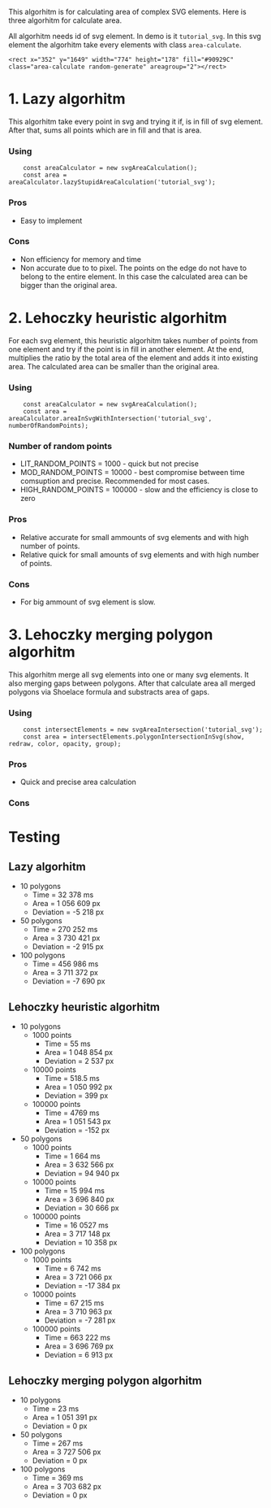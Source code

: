 This algorhitm is for calculating area of complex SVG elements. Here is three algorhitm for calculate area.

All algorhitm needs id of svg element. In demo is it `tutorial_svg`. In this svg element the algorhitm take every elements with class `area-calculate`.

```
<rect x="352" y="1649" width="774" height="178" fill="#90929C" class="area-calculate random-generate" areagroup="2"></rect>
```

# 1. Lazy algorhitm

This algorhitm take every point in svg and trying it if, is in fill of svg element. After that, sums all points which are in fill and that is area.

### Using

```
    const areaCalculator = new svgAreaCalculation();
    const area = areaCalculator.lazyStupidAreaCalculation('tutorial_svg');
```

### Pros

- Easy to implement

### Cons

- Non efficiency for memory and time
- Non accurate due to to pixel. The points on the edge do not have to belong to the entire element. In this case the calculated area can be bigger than the original area.

# 2. Lehoczky heuristic algorhitm

For each svg element, this heuristic algorhitm takes number of points from one element and try if the point is in fill in another element. At the end, multiplies the ratio by the total area of the element and adds it into existing area. The calculated area can be smaller than the original area.

### Using

```
    const areaCalculator = new svgAreaCalculation();
    const area = areaCalculator.areaInSvgWithIntersection('tutorial_svg', numberOfRandomPoints);
```

### Number of random points

- LIT_RANDOM_POINTS = 1000 - quick but not precise
- MOD_RANDOM_POINTS = 10000 - best compromise between time comsuption and precise. Recommended for most cases.
- HIGH_RANDOM_POINTS = 100000 - slow and the efficiency is close to zero

### Pros

- Relative accurate for small ammounts of svg elements and with high number of points.
- Relative quick for small amounts of svg elements and with high number of points.

### Cons

- For big ammount of svg element is slow.

# 3. Lehoczky merging polygon algorhitm

This algorhitm merge all svg elements into one or many svg elements. It also merging gaps between polygons. After that calculate area all merged polygons via Shoelace formula and substracts area of gaps.

### Using

```
    const intersectElements = new svgAreaIntersection('tutorial_svg');
    const area = intersectElements.polygonIntersectionInSvg(show, redraw, color, opacity, group);
```

### Pros
- Quick and precise area calculation

### Cons

# Testing

## Lazy algorhitm

- 10 polygons
   - Time = 32 378 ms
   - Area = 1 056 609 px
   - Deviation = -5 218 px
- 50 polygons
   - Time = 270 252 ms
   - Area = 3 730 421 px
   - Deviation = -2 915 px
- 100 polygons
   - Time = 456 986 ms
   - Area = 3 711 372 px
   - Deviation = -7 690 px

## Lehoczky heuristic algorhitm

- 10 polygons
  - 1000 points
     - Time = 55 ms
     - Area = 1 048 854 px
     - Deviation = 2 537 px
  - 10000 points
     - Time = 518.5 ms
     - Area = 1 050 992 px
     - Deviation = 399 px
  - 100000 points
     - Time = 4769 ms
     - Area = 1 051 543 px
     - Deviation = -152 px
- 50 polygons
  - 1000 points
     - Time = 1 664 ms
     - Area = 3 632 566 px
     - Deviation = 94 940 px
  - 10000 points
     - Time = 15 994 ms
     - Area = 3 696 840 px
     - Deviation = 30 666 px
  - 100000 points
     - Time = 16 0527 ms
     - Area = 3 717 148 px
     - Deviation = 10 358 px
- 100 polygons
  - 1000 points
     - Time = 6 742 ms
     - Area = 3 721 066 px
     - Deviation = -17 384 px
  - 10000 points
     - Time = 67 215 ms
     - Area = 3 710 963 px
     - Deviation = -7 281 px
  - 100000 points
     - Time = 663 222 ms
     - Area = 3 696 769 px
     - Deviation = 6 913 px

## Lehoczky merging polygon algorhitm

- 10 polygons
   - Time = 23 ms
   - Area = 1 051 391 px
   - Deviation = 0 px
- 50 polygons
   - Time = 267 ms
   - Area = 3 727 506 px
   - Deviation = 0 px
- 100 polygons
   - Time = 369 ms
   - Area = 3 703 682 px
   - Deviation = 0 px
